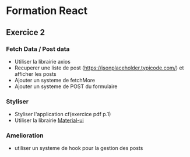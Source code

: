 # Formation React

## Exercice 2
### Fetch Data / Post data
- Utiliser la librairie axios
- Recuperer une liste de post (https://jsonplaceholder.typicode.com/) et afficher les posts
- Ajouter un systeme de fetchMore
- Ajouter un systeme de POST du formulaire

### Styliser
- Styliser l'application cf(exercice pdf p.1)
- Utiliser la librairie [Material-ui](https://mui.com/material-ui/getting-started/overview/)

### Amelioration 
- utiliser un systeme de hook pour la gestion des posts